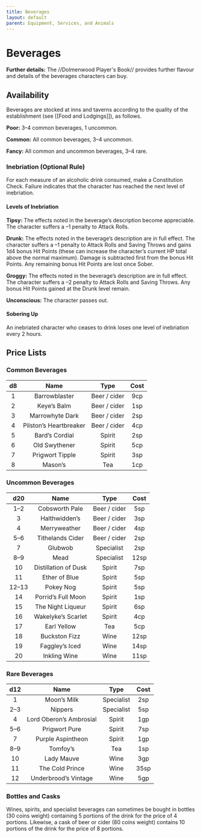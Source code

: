 ```yaml
---
title: Beverages
layout: default
parent: Equipment, Services, and Animals
---
```


# Beverages 

**Further details:** The //Dolmenwood Player's Book// provides further flavour and details of the beverages characters can buy.

## Availability 

Beverages are stocked at inns and taverns according to the quality of the establishment (see [[Food and Lodgings]]), as follows.

**Poor:** 3–4 common beverages, 1 uncommon.

**Common:** All common beverages, 3–4 uncommon.

**Fancy:** All common and uncommon beverages, 3–4 rare.

### Inebriation (Optional Rule) 

For each measure of an alcoholic drink consumed, make a Constitution Check. Failure indicates that the character has reached the next level of inebriation.

#### Levels of Inebriation 

**Tipsy:** The effects noted in the beverage’s description become appreciable. The character suffers a –1 penalty to Attack Rolls.

**Drunk:** The effects noted in the beverage’s description are in full effect. The character suffers a –1 penalty to Attack Rolls and Saving Throws and gains 1d4 bonus Hit Points (these can increase the character’s current HP total above the normal maximum). Damage is subtracted first from the bonus Hit Points. Any remaining bonus Hit Points are lost once Sober.

**Groggy:** The effects noted in the beverage’s description are in full effect. The character suffers a –2 penalty to Attack Rolls and Saving Throws. Any bonus Hit Points gained at the Drunk level remain.

**Unconscious:** The character passes out.

#### Sobering Up

An inebriated character who ceases to drink loses one level of inebriation every 2 hours.

## Price Lists 

### Common Beverages 

| d8 | Name | Type | Cost |
| :---: | :---: | :---: | :---: |
| 1 | Barrowblaster | Beer / cider | 9cp |
| 2 | Keye’s Balm | Beer / cider | 1sp |
| 3 | Marrowhyte Dark | Beer / cider | 2sp |
| 4 | Pilston’s Heartbreaker | Beer / cider | 4cp |
| 5 | Bard’s Cordial | Spirit | 2sp |
| 6 | Old Swythener | Spirit | 5cp |
| 7 | Prigwort Tipple | Spirit | 3sp |
| 8 | Mason’s | Tea | 1cp |

### Uncommon Beverages 

| d20 | Name | Type | Cost |
| :---: | :---: | :---: | :---: |
| 1–2 | Cobsworth Pale | Beer / cider | 5sp |
| 3 | Halthwidden’s | Beer / cider | 3sp |
| 4 | Merryweather | Beer / cider | 4sp |
| 5–6 | Tithelands Cider | Beer / cider | 2sp |
| 7 | Glubwob | Specialist | 2sp |
| 8–9 | Mead | Specialist | 12sp |
| 10 | Distillation of Dusk | Spirit | 7sp |
| 11 | Ether of Blue | Spirit | 5sp |
| 12–13 | Pokey Nog | Spirit | 5sp |
| 14 | Porrid’s Full Moon | Spirit | 1sp |
| 15 | The Night Liqueur | Spirit | 6sp |
| 16 | Wakelyke’s Scarlet | Spirit | 4cp |
| 17 | Earl Yellow | Tea | 5cp |
| 18 | Buckston Fizz | Wine | 12sp |
| 19 | Faggley’s Iced | Wine | 14sp |
| 20 | Inkling Wine | Wine | 11sp |

### Rare Beverages 

| d12 | Name | Type | Cost |
| :---: | :---: | :---: | :---: |
| 1 | Moon’s Milk | Specialist | 2sp |
| 2–3 | Nippers | Specialist | 5sp |
| 4 | Lord Oberon’s Ambrosial | Spirit | 1gp |
| 5–6 | Prigwort Pure | Spirit | 7sp |
| 7 | Purple Aspintheon | Spirit | 1gp |
| 8–9 | Tomfoy’s | Tea | 1sp |
| 10 | Lady Mauve | Wine | 3gp |
| 11 | The Cold Prince | Wine | 35sp |
| 12 | Underbrood’s Vintage | Wine | 5gp |

### Bottles and Casks 

Wines, spirits, and specialist beverages can sometimes be bought in bottles (30 coins weight) containing 5 portions of the drink for the price of 4 portions. Likewise, a cask of beer or cider (80 coins weight) contains 10 portions of the drink for the price of 8 portions.
